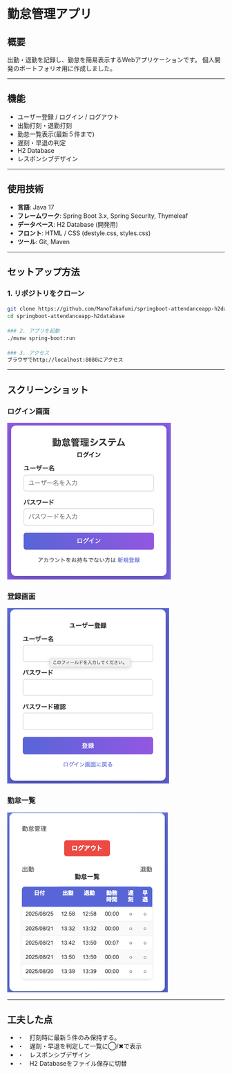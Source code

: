 
# 勤怠管理アプリ

## 概要
出勤・退勤を記録し、勤怠を簡易表示するWebアプリケーションです。
個人開発のポートフォリオ用に作成しました。

---

## 機能
- ユーザー登録 / ログイン / ログアウト
- 出勤打刻・退勤打刻
- 勤怠一覧表示(最新５件まで)
- 遅刻・早退の判定
- H2 Database
- レスポンシブデザイン

---

## 使用技術
- **言語**: Java 17
- **フレームワーク**: Spring Boot 3.x, Spring Security, Thymeleaf
- **データベース**: H2 Database (開発用)
- **フロント**: HTML / CSS (destyle.css, styles.css)
- **ツール**: Git, Maven

---

## セットアップ方法

### 1. リポジトリをクローン
```bash
git clone https://github.com/ManoTakafumi/springboot-attendanceapp-h2database.git
cd springboot-attendanceapp-h2database

### 2. アプリを起動
./mvnw spring-boot:run

### 3. アクセス
ブラウザでhttp://localhost:8080にアクセス

```

---

## スクリーンショット

### ログイン画面
![ログイン画面](./images/login.png)

### 登録画面
![登録画面](./images/register.png)

### 勤怠一覧
![勤怠一覧](./images/list.png)

---

## 工夫した点
- ・　打刻時に最新５件のみ保持する。
- ・　遅刻・早退を判定して一覧に◯/✖︎で表示
- ・　レスポンシブデザイン
- ・　H2 Databaseをファイル保存に切替